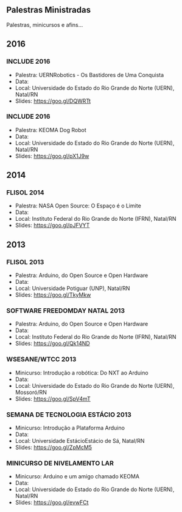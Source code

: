 ## Palestras Ministradas
Palestras, minicursos e afins...

## 2016

### INCLUDE 2016

* Palestra: UERNRobotics - Os Bastidores de Uma Conquista 
* Data: 
* Local: Universidade do Estado do Rio Grande do Norte (UERN), Natal/RN
* Slides: https://goo.gl/DQWRTt

### INCLUDE 2016

* Palestra: KEOMA Dog Robot 
* Data: 
* Local: Universidade do Estado do Rio Grande do Norte (UERN), Natal/RN
* Slides: https://goo.gl/pX1J9w

## 2014

### FLISOL 2014

* Palestra: NASA Open Source: O Espaço é o Limite 
* Data:  
* Local: Instituto Federal do Rio Grande do Norte (IFRN), Natal/RN
* Slides: https://goo.gl/pJFVYT

## 2013

### FLISOL 2013

* Palestra: Arduino, do Open Source e Open Hardware 
* Data:  
* Local: Universidade Potiguar (UNP), Natal/RN
* Slides: https://goo.gl/TkyMkw

### SOFTWARE FREEDOMDAY NATAL 2013

* Palestra: Arduino, do Open Source e Open Hardware 
* Data:  
* Local: Instituto Federal do Rio Grande do Norte (IFRN), Natal/RN
* Slides: https://goo.gl/Qk14ND

### WSESANE/WTCC 2013

* Minicurso: Introdução a robótica: Do NXT ao Arduino 
* Data:  
* Local: Universidade do Estado do Rio Grande do Norte (UERN), Mossoró/RN
* Slides: https://goo.gl/SpV4mT

### SEMANA DE TECNOLOGIA ESTÁCIO 2013

* Minicurso: Introdução a Plataforma Arduino
* Data:  
* Local: Universidade EstácioEstácio de Sá, Natal/RN
* Slides: https://goo.gl/ZpMcM5

### MINICURSO DE NIVELAMENTO LAR

* Minicurso: Arduino e um amigo chamado KEOMA 
* Data:  
* Local: Universidade do Estado do Rio Grande do Norte (UERN), Natal/RN
* Slides: https://goo.gl/evwFCt

